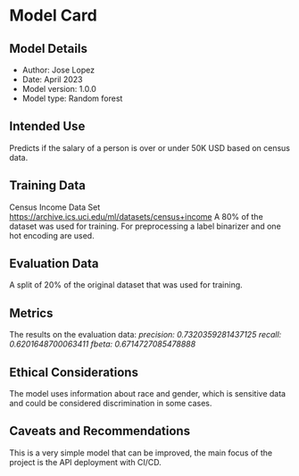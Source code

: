 # Model Card

## Model Details
- Author: Jose Lopez
- Date: April 2023
- Model version: 1.0.0
- Model type: Random forest

## Intended Use
Predicts if the salary of a person is over or under 50K USD based on census data.

## Training Data
Census Income Data Set
https://archive.ics.uci.edu/ml/datasets/census+income
A 80% of the dataset was used for training.
For preprocessing a label binarizer and one hot encoding are used.

## Evaluation Data
A split of 20% of the original dataset that was used for training.

## Metrics
The results on the evaluation data:
_precision: 0.7320359281437125_
_recall: 0.6201648700063411_
_fbeta: 0.6714727085478888_

## Ethical Considerations
The model uses information about race and gender, which is sensitive data and could be considered discrimination in some cases.

## Caveats and Recommendations
This is a very simple model that can be improved, the main focus of the project is the API deployment with CI/CD.
